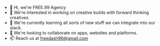 - 👋 Hi, we're FREE.99 Agency
- 👀 We're interested in working on creative builds with forward thinking creatives.
- 🌱 We're currently learning all sorts of new stuff we can integrate into our stack.
- 💞️ We're looking to collaborate on apps, websites and platforms.
- 📫 Reach us at freedash99@gmail.com

<!---
LibertiaRecordings/free99agency is a ✨ special ✨ repository because its `README.md` (this file) appears on your GitHub profile.
You can click the Preview link to take a look at your changes.
--->

